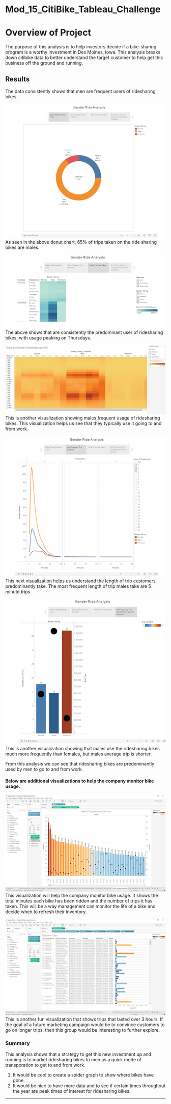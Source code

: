 # Mod_15_CitiBike_Tableau_Challenge

# Overview of Project
The purpose of this analysis is to help investors decide if a bike-sharing program is a worthy investment in Des Moines, Iowa. This analysis breaks down citibike data to better understand the target customer to help get this business off the ground and running.

## Results
The data consistently shows that men are frequent users of ridesharing bikes.

![Males_Take_Most_Trips.png](https://github.com/tylerwe19/Mod_15_Tableau_Challenge/blob/main/Males_Take_Most_Trips.PNG)
As seen in the above donut chart, 65% of trips taken on the ride sharing bikes are males.


![Days_When_Trips_Are_Taken.png](https://github.com/tylerwe19/Mod_15_Tableau_Challenge/blob/main/Days_When_Trips_Are_Taken.PNG)
The above shows that are consistently the predominant user of ridesharing bikes, with usage peaking on Thursdays.


![Hours_When_Trips_Occur.png](https://github.com/tylerwe19/Mod_15_Tableau_Challenge/blob/main/Hours_When_Trips_Occur.PNG)
This is another visualization showing males frequent usage of ridesharing bikes. This visualization helps us see that they typically use it going to and from work.


![Most_Frequent_Trip_Duration.png](https://github.com/tylerwe19/Mod_15_Tableau_Challenge/blob/main/Most_Frequent_Trip_Duration.PNG)
This next visualization helps us understand the length of trip customers predominantly take. The most frequent length of trip males take are 5 minute trips.


![Avg_Duration_And_Trip_Count.png](https://github.com/tylerwe19/Mod_15_Tableau_Challenge/blob/main/Avg_Duration_And_Trip_Count.PNG)
This is another visualization showing that males use the ridesharing bikes much more frequently than females, but males average trip is shorter. 


From this analysis we can see that ridesharing bikes are predominantly used by men to go to and from work.


#### Below are additional visualizations to help the company monitor bike usage.

![Minutes_Trips_On_Each_Bike.png](https://github.com/tylerwe19/Mod_15_Tableau_Challenge/blob/main/Minutes_Trips_On_Each_Bike.PNG)
This visualization will help the company monitor bike usage. It shows the total minutes each bike has been ridden and the number of trips it has taken. This will be a way management can monitor the life of a bike and decide when to refresh their inventory.



![Trips_Over_3_Hrs.png](https://github.com/tylerwe19/Mod_15_Tableau_Challenge/blob/main/Trips_Over_3_Hrs.PNG)
This is another fun visualization that shows trips that lasted over 3 hours. If the goal of a future marketing campaign would be to convince customers to go on longer trips, then this group would be interesting to further explore.


### Summary
This analysis shows that a strategy to get this new investment up and running is to market ridesharing bikes to men as a quick mode of transporation to get to and from work.

 1. It would be cool to create a spider graph to show where bikes have gone. 
 2. It would be nice to have more data and to see if certain times throughout the year are peak times of interest for ridesharing bikes.
 --- 
 

